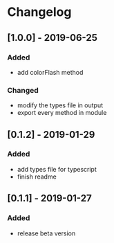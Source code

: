 # Changelog

## [1.0.0] - 2019-06-25

### Added

- add colorFlash method

### Changed

- modify the types file in output
- export every method in module  

## [0.1.2] - 2019-01-29

### Added

- add types file for typescript
- finish readme

## [0.1.1] - 2019-01-27

### Added

- release beta version

